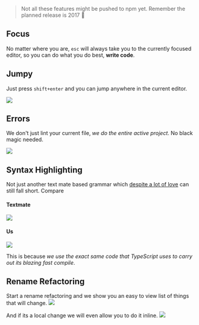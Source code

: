 > Not all these features might be pushed to npm yet. Remember the planned release is 2017 :rose:

## Focus
No matter where you are, `esc` will always take you to the currently focused editor, so you can do what you do best, **write code**.

## Jumpy
Just press `shift+enter` and you can jump anywhere in the current editor.

![](https://raw.githubusercontent.com/TypeScriptBuilder/tsb-docs/gh-pages/screens/jumpy.gif)

## Errors

We don't just lint your current file, *we do the entire active project*. No black magic needed. 

![](https://raw.githubusercontent.com/TypeScriptBuilder/tsb-docs/gh-pages/screens/liveLinting.gif)

## Syntax Highlighting
Not just another text mate based grammar which [despite a lot of love](https://github.com/Microsoft/TypeScript-TmLanguage/blob/ab17d24fed148cd789fd632d74f170c7308d75ff/TypeScriptReact.tmLanguage) can still fall short. Compare

#### Textmate
![](https://raw.githubusercontent.com/TypeScriptBuilder/tsb-docs/gh-pages/screens/grammarBad.png)

#### Us
![](https://raw.githubusercontent.com/TypeScriptBuilder/tsb-docs/gh-pages/screens/grammarGood.png)

This is because *we use the exact same code that TypeScript uses to carry out its blazing fast compile*.

## Rename Refactoring
Start a rename refactoring and we show you an easy to view list of things that will change.
![](https://raw.githubusercontent.com/TypeScriptBuilder/tsb-docs/gh-pages/screens/renameBig.gif)

And if its a local change we will even allow you to do it inline.
![](https://raw.githubusercontent.com/TypeScriptBuilder/tsb-docs/gh-pages/screens/renameSimple.gif)
